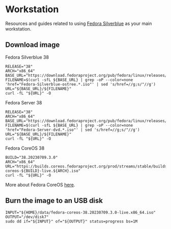 # Workstation

Resources and guides related to using [Fedora Silverblue](https://fedoraproject.org/silverblue/) as your main
workstation.

## Download image

Fedora Silverblue 38
```shell
RELEASE="38"
ARCH="x86_64"
BASE_URL="https://download.fedoraproject.org/pub/fedora/linux/releases/${RELEASE}/Silverblue/${ARCH}/iso"
FILENAME=$(curl -sfL ${BASE_URL} | grep -oP --color=none 'href="Fedora-Silverblue-ostree.*.iso"' | sed 's/href=//g;s/"//g')
URL="${BASE_URL}/${FILENAME}"
curl -fL "${URL}" -O
```

Fedora Server 38
```shell
RELEASE="38"
ARCH="x86_64"
BASE_URL="https://download.fedoraproject.org/pub/fedora/linux/releases/${RELEASE}/Server/${ARCH}/iso"
FILENAME=$(curl -sfL ${BASE_URL} | grep -oP --color=none 'href="Fedora-Server-dvd.*.iso"' | sed 's/href=//g;s/"//g')
URL="${BASE_URL}/${FILENAME}"
curl -fL "${URL}" -O
```

Fedora CoreOS 38
```shell
BUILD="38.20230709.3.0"
ARCH="x86_64"
URL="https://builds.coreos.fedoraproject.org/prod/streams/stable/builds/${BUILD}/${ARCH}/fedora-coreos-${BUILD}-live.${ARCH}.iso"
curl -fL "${URL}" -O
```
More about Fedora CoreOS [here](fcos.md).

## Burn the image to an USB disk

```shell
INPUT="${HOME}/data/fedora-coreos-38.20230709.3.0-live.x86_64.iso"
OUTPUT="/dev/disk7"
sudo dd if="${INPUT}" of="${OUTPUT}" status=progress bs=1M
```
